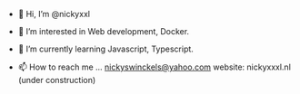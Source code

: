 - 👋 Hi, I’m @nickyxxl

- 👀 I’m interested in 
Web development, Docker.

- 🌱 I’m currently learning
Javascript, Typescript.

- 📫 How to reach me ...
nickyswinckels@yahoo.com
website: nickyxxxl.nl (under construction)

<!---
nickyxxl/nickyxxl is a ✨ special ✨ repository because its `README.md` (this file) appears on your GitHub profile.
You can click the Preview link to take a look at your changes.
--->
